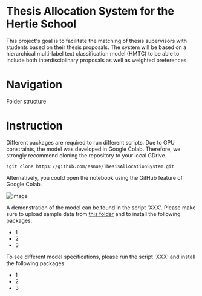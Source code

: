 # Thesis Allocation System for the Hertie School 

This project's goal is to facilitate the matching of thesis supervisors with students based on their thesis proposals. The system will be based on a hierarchical multi-label text classification model (HMTC) to be able to include both interdisciplinary proposals as well as weighted preferences.

# Navigation 

Folder structure

# Instruction

Different packages are required to run different scripts. Due to GPU constraints, the model was developed in Google Colab. Therefore, we strongly recommend cloning the repository to your local GDrive. 

```
!git clone https://github.com/esnue/ThesisAllocationSystem.git
```
Alternatively, you could open the notebook using the GitHub feature of Google Colab.

![image](https://user-images.githubusercontent.com/60604030/111357666-ce04e180-8689-11eb-992e-30da66470323.png)

A demonstration of the model can be found in the script 'XXX'. Please make sure to upload sample data from [this folder](https://drive.google.com/drive/folders/1ExS7M2OOkbYS5Z5O9pbPbaCpSa0rhGet?usp=sharing) and to install the following packages: 
- 1 
- 2 
- 3 

To see different model specifications, please run the script 'XXX' and install the following packages: 
- 1
- 2 
- 3 
